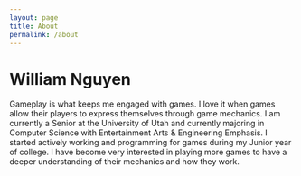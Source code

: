 ```yaml
---
layout: page
title: About
permalink: /about
---
```


# William Nguyen

Gameplay is what keeps me engaged with games. I love it when games allow their players to express themselves through game mechanics. I am currently a Senior at the University of Utah and currently majoring in Computer Science with Entertainment Arts & Engineering Emphasis. I started actively working and programming for games during my Junior year of college. I have become very interested in playing more games to have a deeper understanding of their mechanics and how they work.
